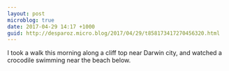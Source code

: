 ```yaml
---
layout: post
microblog: true
date: 2017-04-29 14:17 +1000
guid: http://desparoz.micro.blog/2017/04/29/t858173417270456320.html
---
```

I took a walk this morning along a cliff top near Darwin city, and watched a crocodile swimming near the beach below.
